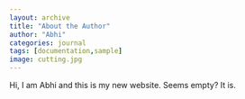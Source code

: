 ```yaml
---
layout: archive
title: "About the Author"
author: "Abhi"
categories: journal
tags: [documentation,sample]
image: cutting.jpg
---
```


Hi, I am Abhi and this is my new website. Seems empty? It is.